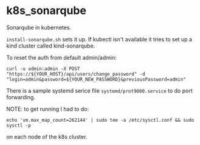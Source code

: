 k8s_sonarqube
=============

Sonarqube in kubernetes.

`install-sonarqube.sh` sets it up. If kubectl isn't available it tries to set up a kind cluster called kind-sonarqube.

To reset the auth from default admin/admin:

	curl -u admin:admin -X POST "https://${YOUR_HOST}/api/users/change_password" -d "login=admin&password=${YOUR_NEW_PASSWORD}&previousPassword=admin"

There is a sample systemd serice file `systemd/prot9000.service` to do port forwarding.

NOTE: to get running I had to do:

	echo 'vm.max_map_count=262144' | sudo tee -a /etc/sysctl.conf && sudo sysctl -p

on each node of the k8s cluster.
